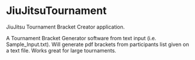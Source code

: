 # JiuJitsuTournament
JiuJitsu Tournament Bracket Creator application.

A Tournament Bracket Generator software from text input (i.e. Sample_Input.txt).
Will generate pdf brackets from participants list given on a text file.
Works great for large tournaments.
